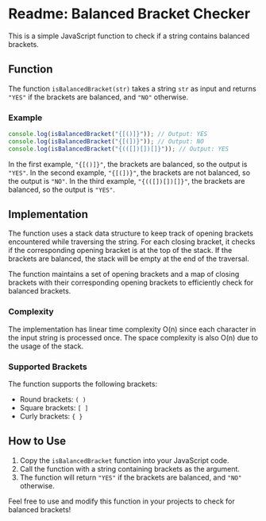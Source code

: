 # Readme: Balanced Bracket Checker

This is a simple JavaScript function to check if a string contains balanced brackets.

## Function

The function `isBalancedBracket(str)` takes a string `str` as input and returns `"YES"` if the brackets are balanced, and `"NO"` otherwise.

### Example

```javascript
console.log(isBalancedBracket("{[()]}")); // Output: YES
console.log(isBalancedBracket("{[(])}")); // Output: NO
console.log(isBalancedBracket("{(([])[])[]}")); // Output: YES
```

In the first example, `"{[()]}"`, the brackets are balanced, so the output is `"YES"`. In the second example, `"{[(])}"`, the brackets are not balanced, so the output is `"NO"`. In the third example, `"{(([])[])[]}"`, the brackets are balanced, so the output is `"YES"`.

## Implementation

The function uses a stack data structure to keep track of opening brackets encountered while traversing the string. For each closing bracket, it checks if the corresponding opening bracket is at the top of the stack. If the brackets are balanced, the stack will be empty at the end of the traversal.

The function maintains a set of opening brackets and a map of closing brackets with their corresponding opening brackets to efficiently check for balanced brackets.

### Complexity

The implementation has linear time complexity O(n) since each character in the input string is processed once. The space complexity is also O(n) due to the usage of the stack.

### Supported Brackets

The function supports the following brackets:

- Round brackets: `( )`
- Square brackets: `[ ]`
- Curly brackets: `{ }`

## How to Use

1. Copy the `isBalancedBracket` function into your JavaScript code.
2. Call the function with a string containing brackets as the argument.
3. The function will return `"YES"` if the brackets are balanced, and `"NO"` otherwise.

Feel free to use and modify this function in your projects to check for balanced brackets!